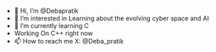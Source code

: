 - 👋 Hi, I’m @Debapratik
- 👀 I’m interested in Learning about the evolving cyber space and AI
- 🌱 I’m currently learning C
- Working On C++ right now
- 📫 How to reach me X: @Deba_pratik

<!---
Debapratik/Debapratik is a ✨ special ✨ repository because its `README.md` (this file) appears on your GitHub profile.
You can click the Preview link to take a look at your changes.
--->
